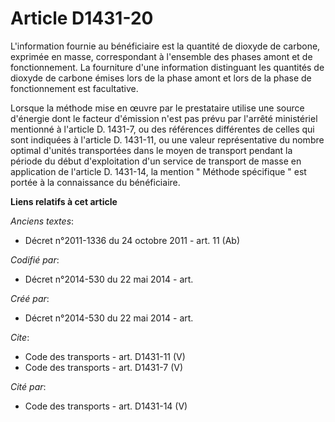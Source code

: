 # Article D1431-20

L'information fournie au bénéficiaire est la quantité de dioxyde de carbone, exprimée en masse, correspondant à l'ensemble
des phases amont et de fonctionnement. La fourniture d'une information distinguant les quantités de dioxyde de carbone émises
lors de la phase amont et lors de la phase de fonctionnement est facultative. 

Lorsque la méthode mise en œuvre par le prestataire utilise une source d'énergie dont le facteur d'émission n'est pas prévu
par l'arrêté ministériel mentionné à l'article D. 1431-7, ou des références différentes de celles qui sont indiquées à
l'article D. 1431-11, ou une valeur représentative du nombre optimal d'unités transportées dans le moyen de transport pendant
la période du début d'exploitation d'un service de transport de masse en application de l'article D. 1431-14, la mention "
Méthode spécifique " est portée à la connaissance du bénéficiaire.

**Liens relatifs à cet article**

_Anciens textes_:

  - Décret n°2011-1336 du 24 octobre 2011 - art. 11 (Ab)

_Codifié par_:

  - Décret n°2014-530 du 22 mai 2014 - art.

_Créé par_:

  - Décret n°2014-530 du 22 mai 2014 - art.

_Cite_:

  - Code des transports - art. D1431-11 (V)
  - Code des transports - art. D1431-7 (V)

_Cité par_:

  - Code des transports - art. D1431-14 (V)
